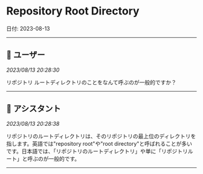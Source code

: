 # Repository Root Directory

日付: 2023-08-13

---

## 👤 ユーザー
*2023/08/13 20:28:30*

リポジトリ ルートディレクトリのことをなんて呼ぶのが一般的ですか？

---

## 🤖 アシスタント
*2023/08/13 20:28:38*

リポジトリのルートディレクトリは、そのリポジトリの最上位のディレクトリを指します。英語では"repository root"や"root directory"と呼ばれることが多いです。日本語では、「リポジトリのルートディレクトリ」や単に「リポジトリルート」と呼ぶのが一般的です。

---
